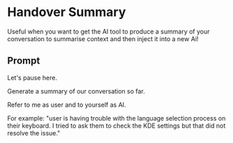 # Handover Summary 

Useful when you want to get the AI tool to produce a summary of your conversation to summarise context and then inject it into a new Ai!

## Prompt

Let's pause here. 

Generate a summary of our conversation so far. 

Refer to me as user and to yourself as AI.

For example: "user is having trouble with the language selection process on their keyboard. I tried to ask them to check the KDE settings but that did not resolve the issue."
